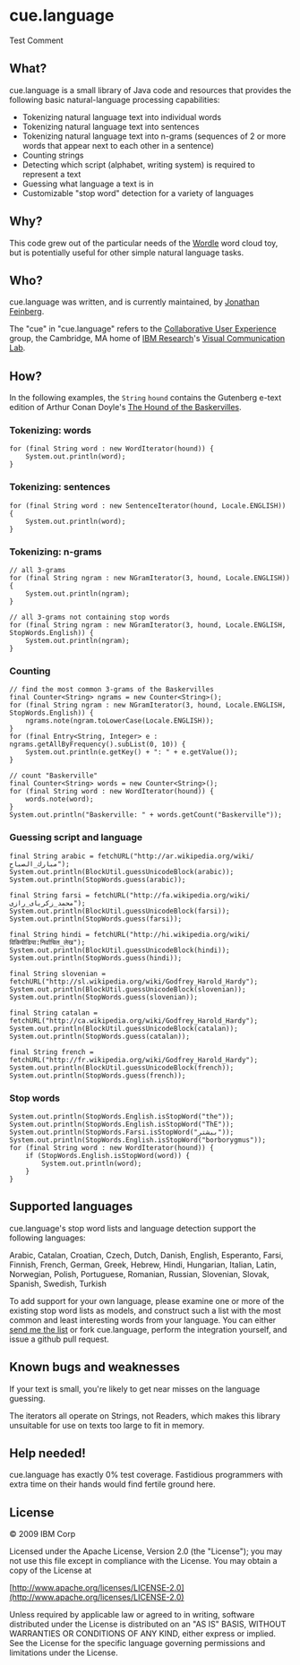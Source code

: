 # cue.language #

Test Comment

## What? ##

cue.language is a small library of Java code and resources
that provides the following basic natural-language
processing capabilities:

* Tokenizing natural language text into individual words
* Tokenizing natural language text into sentences
* Tokenizing natural language text into n-grams (sequences of 2 or more words
  that appear next to each other in a sentence)
* Counting strings
* Detecting which script (alphabet, writing system) is required
  to represent a text
* Guessing what language a text is in
* Customizable "stop word" detection for a variety of languages

## Why? ##

This code grew out of the particular needs of the
[Wordle](http://www.wordle.net/) word cloud toy, 
but is potentially useful for
other simple natural language tasks.

## Who? ##

cue.language was written, and is currently maintained, by 
[Jonathan Feinberg](http://www.research.ibm.com/visual/jonathan.html).

The "cue" in "cue.language" refers to the
[Collaborative User Experience](http://domino.watson.ibm.com/cambridge/research.nsf/pages/cue.html) group,
the Cambridge, MA home of
[IBM Research](http://www.research.ibm.com/)'s 
[Visual Communication Lab](http://www.research.ibm.com/visual/).

## How? ##

In the following examples, the `String` `hound` contains the
Gutenberg e-text edition of Arthur Conan Doyle's
[The Hound of the Baskervilles](http://www.gutenberg.org/cache/epub/2852/pg2852.txt.utf8).

### Tokenizing: words

    for (final String word : new WordIterator(hound)) {
        System.out.println(word);
    }

### Tokenizing: sentences

    for (final String word : new SentenceIterator(hound, Locale.ENGLISH)) {
        System.out.println(word);
    }

### Tokenizing: n-grams

    // all 3-grams
    for (final String ngram : new NGramIterator(3, hound, Locale.ENGLISH)) {
        System.out.println(ngram);
    }

    // all 3-grams not containing stop words
    for (final String ngram : new NGramIterator(3, hound, Locale.ENGLISH, StopWords.English)) {
        System.out.println(ngram);
    }

### Counting

    // find the most common 3-grams of the Baskervilles 
    final Counter<String> ngrams = new Counter<String>();
    for (final String ngram : new NGramIterator(3, hound, Locale.ENGLISH, StopWords.English)) {
        ngrams.note(ngram.toLowerCase(Locale.ENGLISH));
    }
    for (final Entry<String, Integer> e : ngrams.getAllByFrequency().subList(0, 10)) {
        System.out.println(e.getKey() + ": " + e.getValue());
    }
    
    // count "Baskerville"
    final Counter<String> words = new Counter<String>();
    for (final String word : new WordIterator(hound)) {
        words.note(word);
    }
	System.out.println("Baskerville: " + words.getCount("Baskerville"));    
			
### Guessing script and language
    
    final String arabic = fetchURL("http://ar.wikipedia.org/wiki/مبارك_الصباح");
    System.out.println(BlockUtil.guessUnicodeBlock(arabic));
    System.out.println(StopWords.guess(arabic));
    
    final String farsi = fetchURL("http://fa.wikipedia.org/wiki/محمد_زکریای_رازی");
    System.out.println(BlockUtil.guessUnicodeBlock(farsi));
    System.out.println(StopWords.guess(farsi));
    
    final String hindi = fetchURL("http://hi.wikipedia.org/wiki/विकिपीडिया:निर्वाचित_लेख");
    System.out.println(BlockUtil.guessUnicodeBlock(hindi));
    System.out.println(StopWords.guess(hindi));
    
    final String slovenian = fetchURL("http://sl.wikipedia.org/wiki/Godfrey_Harold_Hardy");
    System.out.println(BlockUtil.guessUnicodeBlock(slovenian));
    System.out.println(StopWords.guess(slovenian));
    
    final String catalan = fetchURL("http://ca.wikipedia.org/wiki/Godfrey_Harold_Hardy");
    System.out.println(BlockUtil.guessUnicodeBlock(catalan));
    System.out.println(StopWords.guess(catalan));
    
    final String french = fetchURL("http://fr.wikipedia.org/wiki/Godfrey_Harold_Hardy");
    System.out.println(BlockUtil.guessUnicodeBlock(french));
    System.out.println(StopWords.guess(french));

### Stop words

    System.out.println(StopWords.English.isStopWord("the"));
    System.out.println(StopWords.English.isStopWord("ThE"));
    System.out.println(StopWords.Farsi.isStopWord("بیشتر"));
    System.out.println(StopWords.English.isStopWord("borborygmus"));
    for (final String word : new WordIterator(hound)) {
        if (StopWords.English.isStopWord(word)) {
            System.out.println(word);
        }
    }
    
## Supported languages ##

cue.language's stop word lists and language detection support the following
languages:

Arabic, Catalan, Croatian, Czech, Dutch, 
Danish, English, Esperanto, Farsi, Finnish, 
French, German, Greek, Hebrew, Hindi, Hungarian, 
Italian, Latin, Norwegian, Polish, Portuguese, 
Romanian, Russian, Slovenian, Slovak, Spanish,
Swedish, Turkish

To add support for your own language, please examine one or more of
the existing stop word lists as models, and construct such a list
with the most common and least interesting words from your language.
You can either [send me the list](mailto:jdf@us.ibm.com) or
fork cue.language, perform the integration yourself, and issue
a github pull request.

## Known bugs and weaknesses ##

If your text is small, you're likely to get near misses on the
language guessing.

The iterators all operate on Strings, not Readers, which makes this library
unsuitable for use on texts too large to fit in memory.

## Help needed! ##

cue.language has exactly 0% test coverage. Fastidious programmers
with extra time on their hands would find fertile ground here.

## License ##

&copy; 2009 IBM Corp

Licensed under the Apache License, Version 2.0 (the "License");
you may not use this file except in compliance with the License.
You may obtain a copy of the License at

[http://www.apache.org/licenses/LICENSE-2.0](http://www.apache.org/licenses/LICENSE-2.0)

Unless required by applicable law or agreed to in writing, software
distributed under the License is distributed on an "AS IS" BASIS,
WITHOUT WARRANTIES OR CONDITIONS OF ANY KIND, either express or implied.
See the License for the specific language governing permissions and
limitations under the License.
